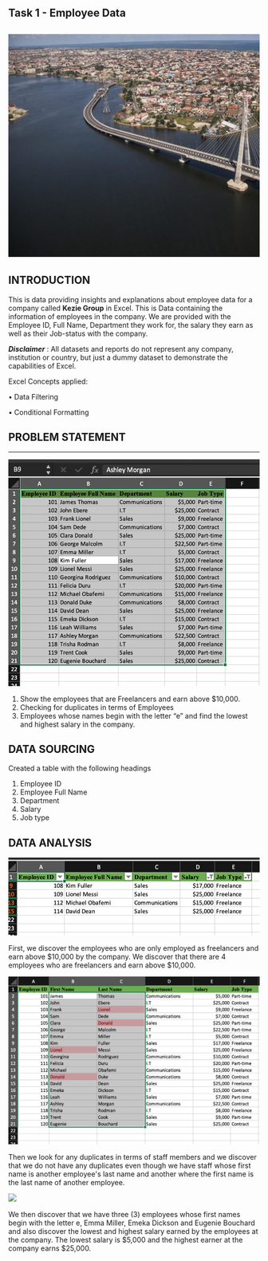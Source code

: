 ## Task 1 - Employee Data
![](company_logo.jpg)
---

## INTRODUCTION

This is data providing insights and explanations about employee data for a company called **Kezie Group** in Excel.
This is Data containing the information of employees in the company. We are provided with the Employee ID, Full Name, Department they work for, the salary they earn as well as their Job-status with the company.

**_Disclaimer_** : All datasets and reports do not represent any company, institution or country, but just a dummy dataset to demonstrate the capabilities of Excel.

Excel Concepts applied:

•	Data Filtering

•	Conditional Formatting


## PROBLEM STATEMENT
---
![](main_table.png)

1.	Show the employees that are Freelancers and earn above $10,000.
2.	Checking for duplicates in terms of Employees
3.	Employees whose names begin with the letter “e” and find the lowest and highest salary in the company.


## DATA SOURCING

Created a table with the following headings
1. Employee ID
2. Employee Full Name
3. Department
4. Salary
5. Job type

## DATA ANALYSIS
![](freelancers_who_earn_above_$10,000.png)

First, we discover the employees who are only employed as freelancers and earn above $10,000 by the company. We discover that there are 4 employees who are freelancers and earn above $10,000.


![](duplicates.png)

Then we look for any duplicates in terms of staff members and we discover that we do not have any duplicates even though we have staff whose first name is another employee's last name and another where the first name is the last name of another employee.

![](names_starting_with_"e"_and_lowest_&_highest_salary.png)

We then discover that we have three (3) employees whose first names begin with the letter e, Emma Miller, Emeka Dickson and Eugenie Bouchard and also discover the lowest and highest salary earned by the employees at the company. The lowest salary is $5,000 and the highest earner at the company earns $25,000.











